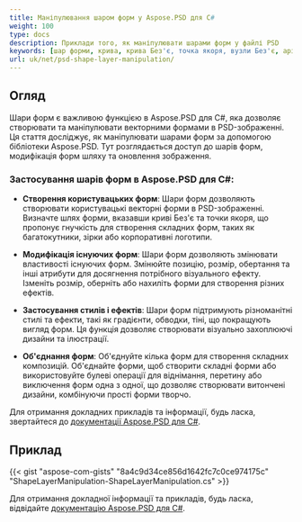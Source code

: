 ```yaml
---
title: Маніпулювання шаром форм у Aspose.PSD для C#
weight: 100
type: docs
description: Приклади того, як маніпулювати шарами форм у файлі PSD
keywords: [шар форми, крива, крива Без'є, точка якоря, вузли Без'є, api psd, C#, csharp, зразок коду]
url: uk/net/psd-shape-layer-manipulation/
---
```


## Огляд
Шари форм є важливою функцією в Aspose.PSD для C#, яка дозволяє створювати та маніпулювати векторними формами в PSD-зображенні. Ця стаття досліджує, як маніпулювати шарами форм за допомогою бібліотеки Aspose.PSD. Тут розглядається доступ до шарів форм, модифікація форм шляху та оновлення зображення.

### Застосування шарів форм в Aspose.PSD для C#:

- **Створення користувацьких форм**: Шари форм дозволяють створювати користувацькі векторні форми в PSD-зображенні. Визначте шлях форми, вказавши криві Без'є та точки якоря, що пропонує гнучкість для створення складних форм, таких як багатокутники, зірки або корпоративні логотипи.

- **Модифікація існуючих форм**: Шари форм дозволяють змінювати властивості існуючих форм. Змінюйте позицію, розмір, обертання та інші атрибути для досягнення потрібного візуального ефекту. Ізменіть розмір, оберніть або нахиліть форми для створення різних ефектів.

- **Застосування стилів і ефектів**: Шари форм підтримують різноманітні стилі та ефекти, такі як градієнти, обводки, тіні, що покращують вигляд форм. Ця функція дозволяє створювати візуально захоплюючі дизайни та ілюстрації.

- **Об'єднання форм**: Об'єднуйте кілька форм для створення складних композицій. Об'єднайте форми, щоб створити складні форми або використовуйте булеві операції для віднімання, перетину або виключення форм одна з одної, що дозволяє створювати витончені дизайни, комбінуючи прості форми творчо.

Для отримання докладних прикладів та інформації, будь ласка, звертайтеся до [документації Aspose.PSD для C#](https://docs.aspose.com/psd/net/).

## Приклад

{{< gist "aspose-com-gists" "8a4c9d34ce856d1642fc7c0ce974175c" "ShapeLayerManipulation-ShapeLayerManipulation.cs" >}}

Для отримання докладної інформації та прикладів, будь ласка, відвідайте [документацію Aspose.PSD для C#](https://docs.aspose.com/psd/net/).

